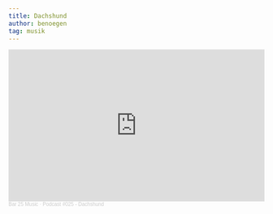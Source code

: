```yaml
---
title: Dachshund
author: benoegen
tag: musik
---
```

<iframe width="100%" height="300" scrolling="no" frameborder="no" allow="autoplay" src="https://w.soundcloud.com/player/?url=https%3A//api.soundcloud.com/tracks/600356850&color=%236c7294&auto_play=false&hide_related=false&show_comments=true&show_user=true&show_reposts=false&show_teaser=true&visual=true"></iframe><div style="font-size: 10px; color: #cccccc;line-break: anywhere;word-break: normal;overflow: hidden;white-space: nowrap;text-overflow: ellipsis; font-family: Interstate,Lucida Grande,Lucida Sans Unicode,Lucida Sans,Garuda,Verdana,Tahoma,sans-serif;font-weight: 100;"><a href="https://soundcloud.com/bar25" title="Bar 25 Music" target="_blank" style="color: #cccccc; text-decoration: none;">Bar 25 Music</a> · <a href="https://soundcloud.com/bar25/podcast-025-dachshund" title="Podcast #025 - Dachshund" target="_blank" style="color: #cccccc; text-decoration: none;">Podcast #025 - Dachshund</a></div>
